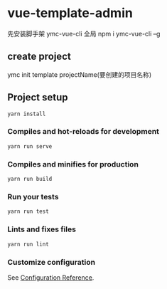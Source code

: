 # vue-template-admin

先安装脚手架 ymc-vue-cli
全局 npm i ymc-vue-cli –g

## create project

ymc init template projectName(要创建的项目名称)

## Project setup

```
yarn install
```

### Compiles and hot-reloads for development

```
yarn run serve
```

### Compiles and minifies for production

```
yarn run build
```

### Run your tests

```
yarn run test
```

### Lints and fixes files

```
yarn run lint
```

### Customize configuration

See [Configuration Reference](https://cli.vuejs.org/config/).
